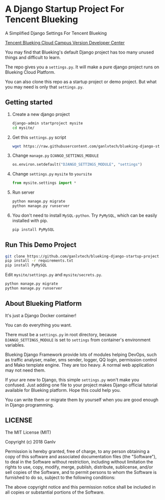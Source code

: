 # A Django Startup Project For Tencent Blueking

A Simplified Django Settings For Tencent Blueking

[Tencent Blueking Cloud Campus Version Developer Center](https://bk.tencent.com/campus/developer-center/apps/)

You may find that Blueking's default Django project has too many unused things and difficult to learn.

The repo gives you a `settings.py`. It will make a pure django project runs on Blueking Cloud Platform.

You can also clone this repo as a startup project or demo project. But what you may need is only that `settings.py`.

## Getting started

1. Create a new django project

    ```bash
    django-admin startproject mysite
    cd mysite/
    ```

2. Get this `settings.py` script

    ```bash
    wget https://raw.githubusercontent.com/ganlvtech/blueking-django-startup-project/master/settings.py
    ```

3. Change `manage.py` `DJANGO_SETTINGS_MODULE`

    ```python
    os.environ.setdefault("DJANGO_SETTINGS_MODULE", "settings")
    ```

4. Change `settings.py` `mysite` to `yoursite`

    ```python
    from mysite.settings import *
    ```

5. Run server

    ```bash
    python manage.py migrate
    python manage.py runserver
    ```

6. You don't need to install `MySQL-python`. Try `PyMySQL`, which can be easily installed with pip.

    ```bash
    pip install PyMySQL
    ```

## Run This Demo Project

```bash
git clone https://github.com/ganlvtech/blueking-django-startup-project.git
pip install -r requirements.txt
pip install PyMySQL
```

Edit `mysite/settings.py` and `mysite/secrets.py`.

```bash
python manage.py migrate
python manage.py runserver
```

## About Blueking Platform

It's just a Django Docker container!

You can do everything you want.

There must be a `settings.py` in root directory, because `DJANGO_SETTINGS_MODULE` is set to `settings` from container's environment variables.

Blueking Django Framework provide lots of modules helping DevOps, such as traffic analyser, mailer, sms sender, logger, QQ login, permission control and Mako template engine. They are too heavy. A normal web application may not need them.

If your are new to Django, this simple `settings.py` won't make you confused. Just adding one file to your project makes Django official tutorial available for Blueking platform. Hope this could help you.

You can write them or migrate them by yourself when you are good enough in Django programming.

## LICENSE

The MIT License (MIT)

Copyright (c) 2018 Ganlv

Permission is hereby granted, free of charge, to any person obtaining a copy
of this software and associated documentation files (the "Software"), to deal
in the Software without restriction, including without limitation the rights
to use, copy, modify, merge, publish, distribute, sublicense, and/or sell
copies of the Software, and to permit persons to whom the Software is
furnished to do so, subject to the following conditions:

The above copyright notice and this permission notice shall be included in
all copies or substantial portions of the Software.
